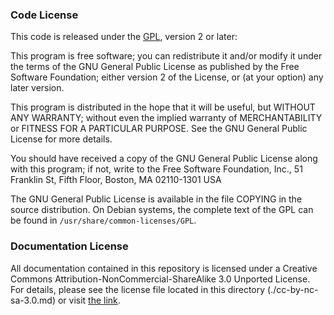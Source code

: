 ### Code License

This code is released under the [GPL], version 2 or later:

   This program is free software; you can redistribute it and/or modify
   it under the terms of the GNU General Public License as published by
   the Free Software Foundation; either version 2 of the License, or
   (at your option) any later version.

   This program is distributed in the hope that it will be useful,
   but WITHOUT ANY WARRANTY; without even the implied warranty of
   MERCHANTABILITY or FITNESS FOR A PARTICULAR PURPOSE. See the
   GNU General Public License for more details.

   You should have received a copy of the GNU General Public License
   along with this program; if not, write to the Free Software
   Foundation, Inc., 51 Franklin St, Fifth Floor, Boston, MA 02110-1301 USA

The GNU General Public License is available in the file COPYING in
the source distribution. On Debian systems, the complete text of the
GPL can be found in `/usr/share/common-licenses/GPL`.

[GPL]: http://www.gnu.org/copyleft/gpl.html

### Documentation License

All documentation contained in this repository is licensed under a Creative Commons Attribution-NonCommercial-ShareAlike 3.0 Unported License. For details, please see the license file located in this directory (./cc-by-nc-sa-3.0.md) or visit [the link](http://creativecommons.org/licenses/by-nc-sa/3.0/deed.en_US).
